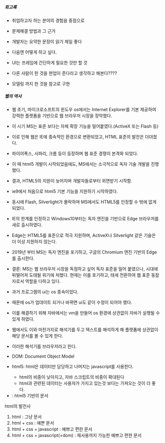 ##### 회고록
- 취업하고자 하는 분야의 경험을 중점으로
- 문제해결 방법과 그 근거
- 개발자는 요약한 문장이 읽기 제일 좋다
- 다음엔 어떻게 하고 싶다.

- UI는 프레임에 간단하게 필요한 것만 할 것

- 다른 사람이 한 것을 현업이 준다라고 생각하고 해본다????
- 모델링 까지 한 것을 참고로 구현


##### 웹의 역사
- 웹 초기, 마이크로소프트의 윈도우 os에서는 Internet Explorer를 기본 제공하여 강력한 플랫폼을 기반으로 웹 브라우저 시장을 장악했다.
- 이 시기 MS는 표준 보다는 자체 확장 기능을 밀어붙였다.(ActiveX 또는 Flash 등)
- 이로 인해 웹은 IE에 종속적인 환경으로 변환되었고, HTML 표준의 발전은 더뎌졌다.

- 파이어폭스, 사파리, 크롬 등이 등장하며 웹 표준 경쟁이 본격화 되었다.
- 이 때 html5 개발이 시작되었음에도, MS에서는 소극적으로 독자 기술 개발을 진행했다.
- 결과, HTML5의 지원이 늦어지며 개발자들로부터 외면받기 시작함.

- ie9에서 처음으로 html5 기본 기능을 지원하기 시작하였다.
- 동시에 Flash, Silverlight가 몰락하며 MS에서도 HTML5를 인정할 수 밖에 없게 되었다.

- IE의 한계를 인정하고 Windows10부터는 독자 엔진을 기반으로 Edge 브라우저를 새로 출시하였다.
- Edge는 HTML5를 표준으로 적극 지원하며, ActiveX나 Silverlight 같은 기술은 더 이상 지원하지 않는다.
- 2019년 부터 MS는 독자 엔진을 포기하고, 구글의 Chromium 엔진 기반의 Edge를 출시한다.
- 결론: MS는 웹 브라우저 시장을 독점하고 싶어 독자 표준을 밀어 붙였으나, 시대에 뒤떨어져 도태될 위기에 처했다. 현재는 이를 포기하고, 태세 전환하여 웹 표준 동참자로서 역할을 다하고 있다.



- 과거 프로그램의 ui는 os 종속이었다.
- 때문에 os가 업데이트 되거나 바뀌면 ui도 같이 수정이 되어야 했다.
- 이를 해결하기 위해 자바에서는 vm을 만들어 os 환경에 상관없이 자바가 실행될 수 있게 하였다.
- 웹에서도 이와 마찬가지로 해석기를 두고 텍스트를 해석하게 해 플랫폼에 상관없이 해당 문서를 볼 수 있게 한다.
- 이러한 해석기를 브라우저라고 한다.
- DOM: Document Object Model
- html5: html은 데이터만 담당하고 나머지는 javascript를 사용한다.
	- html의 비중이 낮아지고, 자바 스크립트의 비중이 확대된다
	- html과 관련된 데이터는 사용자가 가지고 있는것 보다는 가져오는 것이 더 좋다.

- <!doctype html> : html5 기반의 문서

html의 발전사
1. html : 그냥 문서
2. html + css : 예쁜 문서
3. html + css + javascript : 예쁘고 편한 문서
4. html + css + javascript(+dom) : 재사용까지 가능한 예쁘고 편한 문서